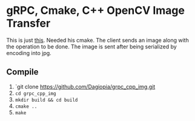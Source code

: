 # gRPC, Cmake, C++ OpenCV Image Transfer

This is just [this](https://github.com/jan-alexander/grpc-cpp-helloworld-cmake). 
Needed his cmake. 
The client sends an image along with the operation to be done. 
The image is sent after being serialized by encoding into jpg.

## Compile

1. `git clone https://github.com/Dagiopia/grpc_cpp_img.git
2. `cd grpc_cpp_img`
3. `mkdir build && cd build`
4. `cmake ..`
5. `make`
